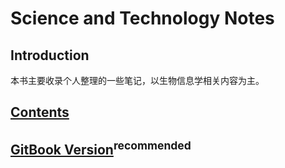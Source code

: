 # Science and Technology Notes

## Introduction

本书主要收录个人整理的一些笔记，以生物信息学相关内容为主。

## [Contents](SUMMARY.md)

## [GitBook Version](https://liuyujie0136.gitbook.io/sci-tech-notes/)<sup>recommended</sup>
